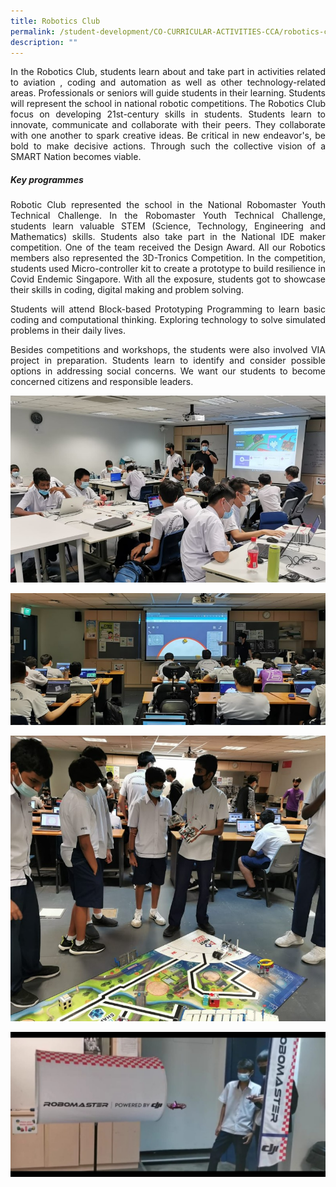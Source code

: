 ```yaml
---
title: Robotics Club
permalink: /student-development/CO-CURRICULAR-ACTIVITIES-CCA/robotics-club/
description: ""
---
```

<p style="text-align: justify;"> In the Robotics Club, students learn about and take part in activities related to aviation , coding and automation as well as other technology-related areas. Professionals or seniors will guide students in their learning. Students will represent the school in national robotic competitions. The Robotics Club focus on developing 21st-century skills in students. Students learn to innovate, communicate and collaborate with their peers. They collaborate with one another to spark creative ideas. Be critical in new endeavor's, be bold to make decisive actions. Through such the collective vision of a SMART Nation becomes viable. </p>


##### **Key programmes**

<p style="text-align: justify;"> Robotic Club represented the school in the National Robomaster Youth Technical Challenge. In the Robomaster Youth Technical Challenge, students learn valuable STEM (Science, Technology, Engineering and Mathematics) skills. Students also take part in the National IDE maker competition. One of the team received the Design Award. All our Robotics members also represented the 3D-Tronics Competition. In the competition, students used Micro-controller kit to create a prototype to build resilience in Covid Endemic Singapore. With all the exposure, students got to showcase their skills in coding, digital making and problem solving. </p>

<p style="text-align: justify;"> Students will attend Block-based Prototyping Programming to learn basic coding and computational thinking. Exploring technology to solve simulated problems in their daily lives. </p>

<p style="text-align: justify;"> Besides competitions and workshops, the students were also involved VIA project in preparation. Students learn to identify and consider possible options in addressing social concerns. We want our students to become concerned citizens and responsible leaders. </p>

![](/images/Robotics%20Club/Robotics%20Club%201.jpg)

![](/images/Robotics%20Club/Robotics%20Club%202.jpg)

![](/images/Robotics%20Club/Robotics%20Club%203.jpg)

![](/images/Robotics%20Club/Robotics%20Club%205.jpeg)